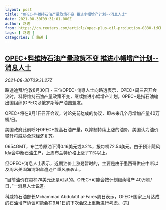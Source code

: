 ```yaml
---
layout: post
title: "OPEC+料维持石油产量政策不变 推进小幅增产计划--消息人士"
date: 2021-08-30T09:31:01.000Z
author: 路透
from: https://cn.reuters.com/article/opec-plus-oil-production-0830-idCNKBS2FV0L6
tags: [ 路透 ]
categories: [ 路透 ]
---
```

<!--1630315861000-->
[OPEC+料维持石油产量政策不变 推进小幅增产计划--消息人士](https://cn.reuters.com/article/opec-plus-oil-production-0830-idCNKBS2FV0L6)
------

<div>
<div><i>2021-08-30T09:21:27Z</i></div><p>路透迪拜/伦敦8月30日 - 三位OPEC+消息人士向路透表示，OPEC+周三召开会议时，料将维持石油产量政策不变，继续推进小幅增产计划。OPEC+是指石油输出国组织(OPEC)及俄罗斯等产油国盟友。</p><p>OPEC+将在9月1日召开会议，讨论先前达成的协议，即未来几个月增加产量40万桶/日。</p><p>美国政府此前呼吁OPEC+提高石油产量，以抑制持续上涨的油价，美国认为油价攀升将威胁全球经济复苏。</p><p>0654GMT，布兰特原油下滑0.16美元或0.2%，报每桶72.54美元。由于预计飓风Ida会中断石油生产，上周布兰特价格上涨了11%以上。</p><p>但OPEC+消息人士表示，近期油价上涨是暂时的，主要是由于墨西哥供应中断以及周末美国海湾沿岸遭遇严重风暴袭击。</p><p>“目前油价在每桶70美元还是可以的。OPEC+可能会按计划继续增产 40万桶/日，”一消息人士说道。</p><p>科威特石油部长Mohammad Abdulatif al-Fares周日表示，OPEC+国家上月达成的石油增产协议可能会在9月1日的下次会议上重新进行考虑。(完)</p>
</div>
